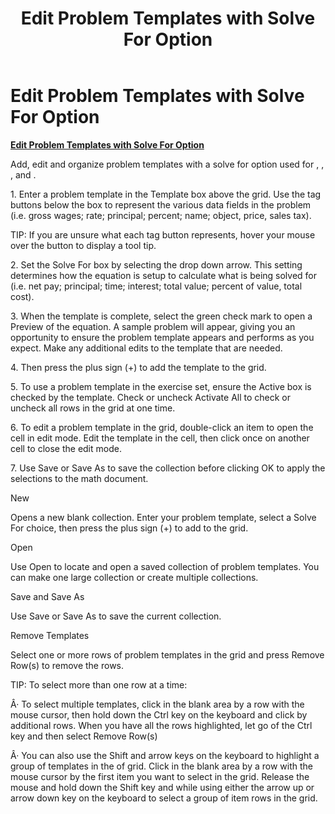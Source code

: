 ﻿---
title: Edit Problem Templates with Solve For Option
category: reference
---

# Edit Problem Templates with Solve For Option

**<u>Edit Problem Templates with Solve For Option</u>**

Add, edit and organize problem templates with a solve for option used for , , , and .

1\. Enter a problem template in the Template box above the grid. Use the tag buttons below the box to represent the various data fields in the problem (i.e. gross wages; rate; principal; percent; name; object, price, sales tax).

TIP: If you are unsure what each tag button represents, hover your mouse over the button to display a tool tip.

2\. Set the Solve For box by selecting the drop down arrow. This setting determines how the equation is setup to calculate what is being solved for (i.e. net pay; principal; time; interest; total value; percent of value, total cost).

3\. When the template is complete, select the green check mark to open a Preview of the equation. A sample problem will appear, giving you an opportunity to ensure the problem template appears and performs as you expect. Make any additional edits to the template that are needed.

4\. Then press the plus sign (+) to add the template to the grid.

5\. To use a problem template in the exercise set, ensure the Active box is checked by the template. Check or uncheck Activate All to check or uncheck all rows in the grid at one time.

6\. To edit a problem template in the grid, double-click an item to open the cell in edit mode. Edit the template in the cell, then click once on another cell to close the edit mode.

7\. Use Save or Save As to save the collection before clicking OK to apply the selections to the math document.

New

Opens a new blank collection. Enter your problem template, select a Solve For choice, then press the plus sign (+) to add to the grid.

Open

Use Open to locate and open a saved collection of problem templates. You can make one large collection or create multiple collections.

Save and Save As

Use Save or Save As to save the current collection.

Remove Templates

Select one or more rows of problem templates in the grid and press Remove Row(s) to remove the rows.

TIP: To select more than one row at a time:

Â· To select multiple templates, click in the blank area by a row with the mouse cursor, then hold down the Ctrl key on the keyboard and click by additional rows. When you have all the rows highlighted, let go of the Ctrl key and then select Remove Row(s)

Â· You can also use the Shift and arrow keys on the keyboard to highlight a group of templates in the of grid. Click in the blank area by a row with the mouse cursor by the first item you want to select in the grid. Release the mouse and hold down the Shift key and while using either the arrow up or arrow down key on the keyboard to select a group of item rows in the grid.

